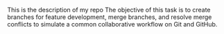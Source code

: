 This is the description of my repo
The objective of this task is to create branches for feature development, merge branches, and resolve merge conflicts to simulate a common collaborative workflow on Git and GitHub.
